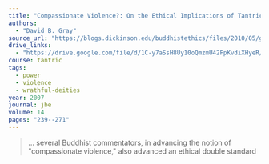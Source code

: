 ```yaml
---
title: "Compassionate Violence?: On the Ethical Implications of Tantric Buddhist Ritual"
authors:
  - "David B. Gray"
source_url: "https://blogs.dickinson.edu/buddhistethics/files/2010/05/gray-article.pdf"
drive_links:
  - "https://drive.google.com/file/d/1C-y7aSsH8Uy10oQmzmU42FpKvdiXHyeR/view?usp=drivesdk"
course: tantric
tags:
  - power
  - violence
  - wrathful-deities
year: 2007
journal: jbe
volume: 14
pages: "239--271"
---
```


> … several Buddhist commentators, in advancing the notion of "compassionate violence," also advanced an ethical double standard
